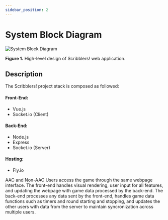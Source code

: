 ```yaml
---
sidebar_position: 2
---
```


# System Block Diagram
![System Block Diagram](https://capstone-projects-2025-spring.github.io/project-aac-game-team-a/img/system-block-diagram.png)

**Figure 1.** High-level design of Scribblers! web application.

## Description
The Scribblers! project stack is composed as followed:

#### Front-End: 
* Vue.js
* Socket.io (Client)

#### Back-End: 
* Node.js
* Express
* Socket.io (Server)

#### Hosting: 
* Fly.io

AAC and Non-AAC Users access the game through the same webpage interface. The front-end handles visual rendering, user input for all features, and updating the webpage with game data processed by the back-end. The back-end processes any data sent by the front-end, handles game data functions such as timers and round starting and stopping, and updates the other users with data from the server to maintain syncronization across multiple users.

